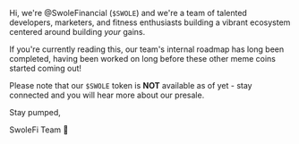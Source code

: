 Hi, we're @SwoleFinancial (`$SWOLE`) and we're a team of talented developers, marketers, and fitness enthusiasts building a vibrant ecosystem centered around building *your* gains.

If you're currently reading this, our team's internal roadmap has long been completed, having been worked on long before these other meme coins started coming out!

Please note that our `$SWOLE` token is **NOT** available as of yet - stay connected and you will hear more about our presale.

Stay pumped,

SwoleFi Team 💪
